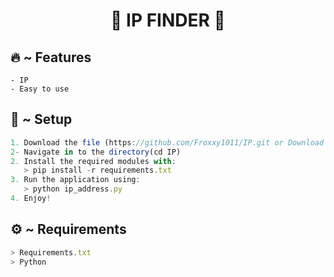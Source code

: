 

<h1 align="center">🚀 IP FINDER 🚀</h1>

## 🔥 ~ Features
```IP
- IP
- Easy to use
```


  
## 🚀 ~ Setup

```ts
1. Download the file (https://github.com/Froxxy1011/IP.git or Download Zip)
2- Navigate in to the directory(cd IP)
2. Install the required modules with:
   > pip install -r requirements.txt
3. Run the application using:
   > python ip_address.py
4. Enjoy!
```

## ⚙️ ~ Requirements
```ts
> Requirements.txt
> Python
```

